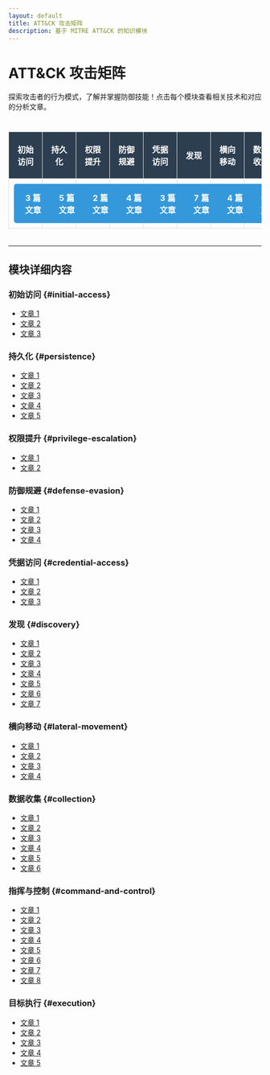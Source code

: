 ```yaml
---
layout: default
title: ATT&CK 攻击矩阵
description: 基于 MITRE ATT&CK 的知识模块
---
```


# ATT&CK 攻击矩阵

探索攻击者的行为模式，了解并掌握防御技能！点击每个模块查看相关技术和对应的分析文章。

<style>
.attack-matrix-container {
  display: flex;
  flex-direction: column;
  align-items: center;
  margin-top: 20px;
}

.attack-matrix-table {
  width: 100%;
  max-width: 1200px;
  border-collapse: collapse;
  margin: 20px 0;
}

.attack-matrix-table th,
.attack-matrix-table td {
  border: 1px solid #ddd;
  padding: 10px;
  text-align: center;
  vertical-align: middle;
}

.attack-matrix-table th {
  background-color: #2c3e50;
  color: white;
  font-weight: bold;
}

.attack-matrix-table td a {
  display: inline-block;
  width: 100%;
  height: 100%;
  padding: 15px;
  background-color: #3498db;
  color: white;
  text-decoration: none;
  border-radius: 5px;
  font-weight: bold;
  transition: background-color 0.3s, transform 0.2s;
}

.attack-matrix-table td a:hover {
  background-color: #2980b9;
  transform: scale(1.05);
}

.attack-matrix-table td a.empty {
  background-color: #bdc3c7;
  color: #7f8c8d;
  pointer-events: none;
  cursor: default;
}
</style>

<div class="attack-matrix-container">
  <table class="attack-matrix-table">
    <thead>
      <tr>
        <th>初始访问</th>
        <th>持久化</th>
        <th>权限提升</th>
        <th>防御规避</th>
        <th>凭据访问</th>
        <th>发现</th>
        <th>横向移动</th>
        <th>数据收集</th>
        <th>指挥与控制</th>
        <th>目标执行</th>
      </tr>
    </thead>
    <tbody>
      <tr>
        <td>
          <a href="#initial-access">3 篇文章</a>
        </td>
        <td>
          <a href="#persistence">5 篇文章</a>
        </td>
        <td>
          <a href="#privilege-escalation">2 篇文章</a>
        </td>
        <td>
          <a href="#defense-evasion">4 篇文章</a>
        </td>
        <td>
          <a href="#credential-access">3 篇文章</a>
        </td>
        <td>
          <a href="#discovery">7 篇文章</a>
        </td>
        <td>
          <a href="#lateral-movement">4 篇文章</a>
        </td>
        <td>
          <a href="#collection">6 篇文章</a>
        </td>
        <td>
          <a href="#command-and-control">8 篇文章</a>
        </td>
        <td>
          <a href="#execution">5 篇文章</a>
        </td>
      </tr>
    </tbody>
  </table>
</div>

---

## 模块详细内容

### 初始访问 {#initial-access}
- [文章 1](#)
- [文章 2](#)
- [文章 3](#)

### 持久化 {#persistence}
- [文章 1](#)
- [文章 2](#)
- [文章 3](#)
- [文章 4](#)
- [文章 5](#)

### 权限提升 {#privilege-escalation}
- [文章 1](#)
- [文章 2](#)

### 防御规避 {#defense-evasion}
- [文章 1](#)
- [文章 2](#)
- [文章 3](#)
- [文章 4](#)

### 凭据访问 {#credential-access}
- [文章 1](#)
- [文章 2](#)
- [文章 3](#)

### 发现 {#discovery}
- [文章 1](#)
- [文章 2](#)
- [文章 3](#)
- [文章 4](#)
- [文章 5](#)
- [文章 6](#)
- [文章 7](#)

### 横向移动 {#lateral-movement}
- [文章 1](#)
- [文章 2](#)
- [文章 3](#)
- [文章 4](#)

### 数据收集 {#collection}
- [文章 1](#)
- [文章 2](#)
- [文章 3](#)
- [文章 4](#)
- [文章 5](#)
- [文章 6](#)

### 指挥与控制 {#command-and-control}
- [文章 1](#)
- [文章 2](#)
- [文章 3](#)
- [文章 4](#)
- [文章 5](#)
- [文章 6](#)
- [文章 7](#)
- [文章 8](#)

### 目标执行 {#execution}
- [文章 1](#)
- [文章 2](#)
- [文章 3](#)
- [文章 4](#)
- [文章 5](#)
